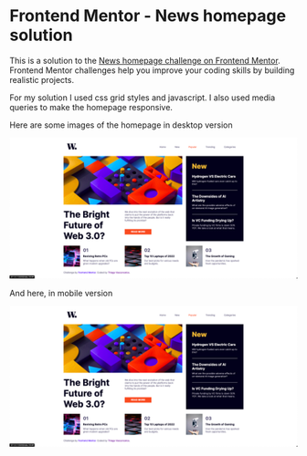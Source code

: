 # Frontend Mentor - News homepage solution

This is a solution to the [News homepage challenge on Frontend Mentor](https://www.frontendmentor.io/challenges/news-homepage-H6SWTa1MFl). Frontend Mentor challenges help you improve your coding skills by building realistic projects. 

For my solution I used css grid styles and javascript. I also used media queries to make the homepage responsive.

Here are some images of the homepage in desktop version

![0](./design/my-solution-desktop.png)

And here, in mobile version

![1](./design/my-solution-desktop.png)
